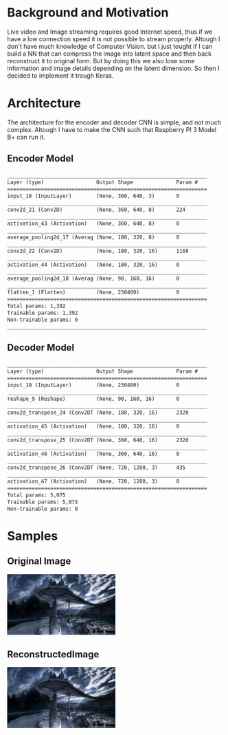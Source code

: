 # Background and Motivation

Live video and Image streaming requires good Internet speed, thus if we have a low connection speed it is not possible to stream properly. Altough I don't have much knowledge of Computer Vision. but I just tought if I can build a NN that can compress the image into latent space and then back reconstruct it to original form. But by doing this we also lose some information and image details depending on the latent dimension. So then I decided to implement it trough Keras.

# Architecture

The architecture for the encoder and decoder CNN is simple, and not much complex. Altough I have to make the CNN such that Raspberry PI 3 Model B+ can run it.


## Encoder Model
    _________________________________________________________________
    Layer (type)                 Output Shape              Param #   
    =================================================================
    input_18 (InputLayer)        (None, 360, 640, 3)       0         
    _________________________________________________________________
    conv2d_21 (Conv2D)           (None, 360, 640, 8)       224       
    _________________________________________________________________
    activation_43 (Activation)   (None, 360, 640, 8)       0         
    _________________________________________________________________
    average_pooling2d_17 (Averag (None, 180, 320, 8)       0         
    _________________________________________________________________
    conv2d_22 (Conv2D)           (None, 180, 320, 16)      1168      
    _________________________________________________________________
    activation_44 (Activation)   (None, 180, 320, 16)      0         
    _________________________________________________________________
    average_pooling2d_18 (Averag (None, 90, 160, 16)       0         
    _________________________________________________________________
    flatten_1 (Flatten)          (None, 230400)            0         
    =================================================================
    Total params: 1,392
    Trainable params: 1,392
    Non-trainable params: 0
    _________________________________________________________________
    
## Decoder Model
    _________________________________________________________________
    Layer (type)                 Output Shape              Param #   
    =================================================================
    input_19 (InputLayer)        (None, 230400)            0         
    _________________________________________________________________
    reshape_9 (Reshape)          (None, 90, 160, 16)       0         
    _________________________________________________________________
    conv2d_transpose_24 (Conv2DT (None, 180, 320, 16)      2320      
    _________________________________________________________________
    activation_45 (Activation)   (None, 180, 320, 16)      0         
    _________________________________________________________________
    conv2d_transpose_25 (Conv2DT (None, 360, 640, 16)      2320      
    _________________________________________________________________
    activation_46 (Activation)   (None, 360, 640, 16)      0         
    _________________________________________________________________
    conv2d_transpose_26 (Conv2DT (None, 720, 1280, 3)      435       
    _________________________________________________________________
    activation_47 (Activation)   (None, 720, 1280, 3)      0         
    =================================================================
    Total params: 5,075
    Trainable params: 5,075
    Non-trainable params: 0
    
    

# Samples

<div>
    <div style="width:50%">
        <h2>Original Image</h2>        
        <img src="restructured/original-1568820873.083995.jpg" />
    </div>
    <div style="width:50%">
        <h2>ReconstructedImage</h2>
        <img src="restructured/1568820873.083995.jpg" />
    </div>
</div>